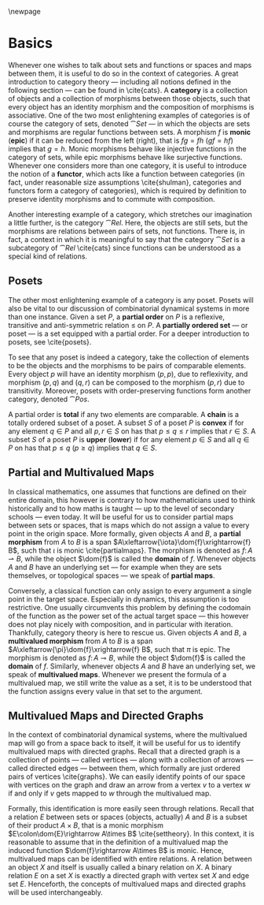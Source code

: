 \newpage
# Basics
Whenever one wishes to talk about sets and functions or spaces and maps between them, it is useful to do so in the context of categories. A great introduction to category theory — including all notions defined in the following section — can be found in \cite{cats}. A **category** is a collection of objects and a collection of morphisms between those objects, such that every object has an identity morphism and the composition of morphisms is associative. One of the two most enlightening examples of categories is of course the category of sets, denoted $\cat{Set}$ — in which the objects are sets and morphisms are regular functions between sets. A morphism $f$ is **monic** (**epic**) if it can be reduced from the left (right), that is $fg=fh$ ($gf=hf$) implies that $g=h$. Monic morphisms behave like injective functions in the category of sets, while epic morphisms behave like surjective functions. Whenever one considers more than one category, it is useful to introduce the notion of a **functor**, which acts like a function between categories (in fact, under reasonable size assumptions \cite{shulman}, categories and functors form a category of categories), which is required by definition to preserve identity morphisms and to commute with composition.

Another interesting example of a category, which stretches our imagination a little further, is the category $\cat{Rel}$. Here, the objects are still sets, but the morphisms are relations between pairs of sets, not functions. There is, in fact, a context in which it is meaningful to say that the category $\cat{Set}$ is a subcategory of $\cat{Rel}$ \cite{cats} since functions can be understood as a special kind of relations.

## Posets
The other most enlightening example of a category is any poset. Posets will also be vital to our discussion of combinatorial dynamical systems in more than one instance. Given a set $P$, a **partial order** on $P$ is a reflexive, transitive and anti-symmetric relation $\leq$ on $P$. A **partially ordered set** — or poset — is a set equipped with a partial order. For a deeper introduction to posets, see \cite{posets}.

To see that any poset is indeed a category, take the collection of elements to be the objects and the morphisms to be pairs of comparable elements. Every object $p$ will have an identity morphism $(p,p)$, due to reflexivity, and morphism $(p,q)$ and $(q,r)$ can be composed to the morphism $(p,r)$ due to transitivity. Moreover, posets with order-preserving functions form another category, denoted $\cat{Pos}$.

A partial order is **total** if any two elements are comparable. A **chain** is a totally ordered subset of a poset. A subset $S$ of a poset $P$ is **convex** if for any element $q\in P$ and all $p,r\in S$ on has that $p\leq q\leq r$ implies that $r\in S$. A subset $S$ of a poset $P$ is **upper** (**lower**) if for any element $p\in S$ and all $q\in P$ on has that $p\leq q$ ($p\geq q$) implies that $q\in S$.

## Partial and Multivalued Maps
In classical mathematics, one assumes that functions are defined on their entire domain, this however is contrary to how mathematicians used to think historically <!-- REF I read this somewhere, cannot find a reference right now --> and to how maths is taught — up to the level of secondary schools — even today. It will be useful for us to consider partial maps between sets or spaces, that is maps which do not assign a value to every point in the origin space. More formally, given objects $A$ and $B$, a **partial morphism** from $A$ to $B$ is a span $A\xleftarrow{\iota}\dom{f}\xrightarrow{f} B$, such that $\iota$ is monic \cite{partialmaps}. The morphism is denoted as $f\colon A\rightharpoonup B$, while the object $\dom{f}$ is called the **domain** of $f$. Whenever objects $A$ and $B$ have an underlying set — for example when they are sets themselves, or topological spaces — we speak of **partial maps**.

Conversely, a classical function can only assign to every argument a single point in the target space. Especially in dynamics, this assumption is too restrictive. One usually circumvents this problem by defining the codomain of the function as the power set of the actual target space — this however does not play nicely with composition, and in particular with iteration. Thankfully, category theory is here to rescue us. Given objects $A$ and $B$, a **multivalued morphism** from $A$ to $B$ is a span $A\xleftarrow{\pi}\dom{f}\xrightarrow{f} B$, such that $\pi$ is epic. The morphism is denoted as $f\colon A\multimap B$, while the object $\dom{f}$ is called the **domain** of $f$. Similarly, whenever objects $A$ and $B$ have an underlying set, we speak of **multivalued maps**. Whenever we present the formula of a multivalued map, we still write the value as a set, it is to be understood that the function assigns every value in that set to the argument.

## Multivalued Maps and Directed Graphs
In the context of combinatorial dynamical systems, where the multivalued map will go from a space back to itself, it will be useful for us to identify multivalued maps with directed graphs. Recall that a directed graph is a collection of points — called vertices — along with a collection of arrows — called directed edges — between them, which formally are just ordered pairs of vertices \cite{graphs}. We can easily identify points of our space with vertices on the graph and draw an arrow from a vertex $v$ to a vertex $w$ if and only if $v$ gets mapped to $w$ through the multivalued map.

Formally, this identification is more easily seen through relations. Recall that a relation $E$ between sets or spaces (objects, actually) $A$ and $B$ is a subset of their product $A\times B$, that is a monic morphism $E\colon\dom{E}\rightarrow A\times B$ \cite{settheory}. In this context, it is reasonable to assume that in the definition of a multivalued map the induced function $\dom{f}\rightarrow A\times B$ is monic. Hence, multivalued maps can be identified with entire relations. A relation between an object $X$ and itself is usually called a binary relation on $X$. A binary relation $E$ on a set $X$ is exactly a directed graph with vertex set $X$ and edge set $E$. Henceforth, the concepts of multivalued maps and directed graphs will be used interchangeably.
